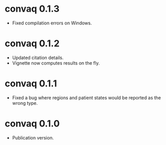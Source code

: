 # convaq 0.1.3

* Fixed compilation errors on Windows.

# convaq 0.1.2

* Updated citation details.
* Vignette now computes results on the fly.

# convaq 0.1.1

* Fixed a bug where regions and patient states would be reported as the wrong type.

# convaq 0.1.0

* Publication version.
